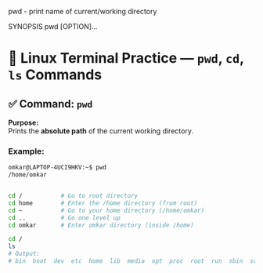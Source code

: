 pwd - print name of current/working directory

SYNOPSIS
       pwd [OPTION]...


# 📁 Linux Terminal Practice — `pwd`, `cd`, `ls` Commands

## ✅ Command: `pwd`
**Purpose:**  
Prints the **absolute path** of the current working directory.

### Example:
```bash
omkar@LAPTOP-4UCI9HKV:~$ pwd
/home/omkar


cd /           # Go to root directory
cd home        # Enter the /home directory (from root)
cd ~           # Go to your home directory (/home/omkar)
cd ..          # Go one level up
cd omkar       # Enter omkar directory (inside /home)

cd /
ls
# Output:
# bin  boot  dev  etc  home  lib  media  opt  proc  root  run  sbin  srv  tmp  usr  var
